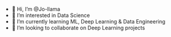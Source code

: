 - 👋 Hi, I’m @Jo-llama
- 👀 I’m interested in Data Science
- 🌱 I’m currently learning ML, Deep Learning & Data Engineering
- 💞️ I’m looking to collaborate on Deep Learning projects

<!---
Jo-llama/Jo-llama is a ✨ special ✨ repository because its `README.md` (this file) appears on your GitHub profile.
You can click the Preview link to take a look at your changes.
--->
